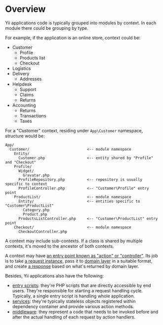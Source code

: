 # Overview

Yii applications code is typically grouped into modules by context. In each module there could be grouping by type.

For example, if the application is an online store, context could be:

- Customer
  - Profile
  - Products list
  - Checkout
- Logistics
- Delivery
  - Addresses
- Helpdesk
  - Support
  - Claims
  - Returns
- Accounting
  - Returns
  - Transactions
  - Taxes

For a "Customer" context, residing under `App\Customer` namespace, structure would be:

```
App/
  Customer/                          <-- module namespace
    Entity/
      Customer.php                   <-- entity shared by "Profile" and "Checkout"
    Profile/
      Widget/
        Gravatar.php
      ProfileRepository.php          <-- repository is usually specific to context
      ProfileController.php          <-- "Customer\Profile" entry point
    ProductList/                     <-- module namespace 
      Entity/                        <-- entities specific to "Customer\ProductList"
        Category.php
        Product.php
      ProductsListController.php     <-- "Customer\ProductList" entry point
    Checkout/                        <-- module namespace
      CheckoutController.php
```

A context may include sub-contexts. If a class is shared by multiple contexts, it's moved to the ancestor of
both contexts.

A context may have [an entry point known as "action" or "controller"](action.md). Its job is to take [a request
instance](../runtime/request.md), pass it to [domain layer](domain.md) in a suitable format, and create
[a response](../runtime/response.md) based on what's returned by domain layer. 

Besides, Yii applications also have the following:

* [entry scripts](entry-script.md): they're PHP scripts that are directly accessible by end users.
  They're responsible for starting a request handling cycle. Typically, a single entry script is handling
  whole application.
* [services](service.md): they're typically stateless objects registered within dependency container and
  provide various action methods.
* [middleware](middleware.md): they represent a code that needs to be invoked before and after the actual
  handling of each request by action handlers.
